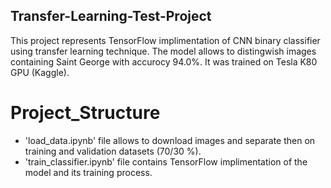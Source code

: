 ## Transfer-Learning-Test-Project
This  project represents TensorFlow implimentation of CNN binary classifier using transfer learning technique. 
The model allows to distingwish images containing Saint George with accurocy 94.0%. It was trained on Tesla K80 GPU (Kaggle).
# Project_Structure
* 'load_data.ipynb' file allows to download images and separate then on training and validation datasets (70/30 %).
* 'train_classifier.ipynb' file contains TensorFlow implimentation of the model and its training  process.
